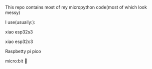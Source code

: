 This repo contains most of my micropython code(most of which look messy)

I use(usually:):

xiao esp32s3

xiao esp32c3

Raspbetty pi pico

micro:bit
💠
